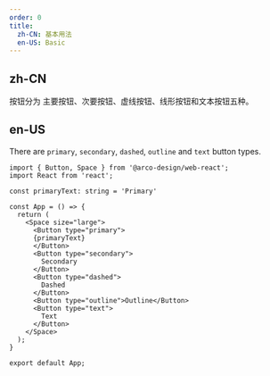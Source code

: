 ```yaml
---
order: 0
title: 
  zh-CN: 基本用法
  en-US: Basic
---
```


## zh-CN

按钮分为 主要按钮、次要按钮、虚线按钮、线形按钮和文本按钮五种。

## en-US

There are `primary`, `secondary`, `dashed`, `outline` and `text` button types.

```tsx
import { Button, Space } from '@arco-design/web-react';
import React from 'react';

const primaryText: string = 'Primary'

const App = () => {
  return (
    <Space size="large">
      <Button type="primary">
      {primaryText}
      </Button>
      <Button type="secondary">
        Secondary
      </Button>
      <Button type="dashed">
        Dashed
      </Button>
      <Button type="outline">Outline</Button>
      <Button type="text">
        Text
      </Button>
    </Space>
  );
}

export default App;
```

